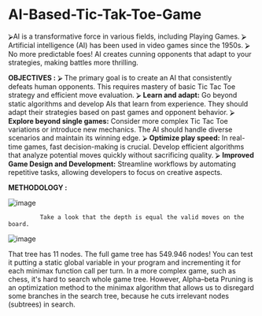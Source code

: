 # AI-Based-Tic-Tak-Toe-Game
⮚AI is a transformative force in various fields, including Playing 
Games. 
⮚ Artificial intelligence (AI) has been used in video games since the 
1950s. 
⮚ No more predictable foes! AI creates cunning opponents that adapt 
to your strategies, making battles more thrilling. 

**OBJECTIVES :** 
⮚ The primary goal is to create an AI that consistently defeats human 
opponents. This requires mastery of basic Tic Tac Toe strategy and 
efficient move evaluation. 
⮚ **Learn and adapt:** Go beyond static algorithms and develop AIs 
that learn from experience. They should adapt their strategies 
based on past games and opponent behavior. 
⮚ **Explore beyond single games:** Consider more complex Tic Tac 
Toe variations or introduce new mechanics. The AI should handle 
diverse scenarios and maintain its winning edge. 
⮚ **Optimize play speed:** In real-time games, fast decision-making is 
crucial. Develop efficient algorithms that analyze potential moves 
quickly without sacrificing quality. 
⮚ **Improved Game Design and Development:** Streamline 
workflows by automating repetitive tasks, allowing developers to 
focus on creative aspects.

**METHODOLOGY :** 

![image](https://github.com/user-attachments/assets/8d58901f-1450-4248-964a-774bc3c118f3)
             
             Take a look that the depth is equal the valid moves on the board.  

             
![image](https://github.com/user-attachments/assets/af4bd2d9-c61c-4684-b56b-821d24674d0e)

That tree has 11 nodes. The full game tree has 549.946 nodes! You can 
test it putting a static global variable in your program and incrementing 
it for each minimax function call per turn. 
In a more complex game, such as chess, it's hard to search whole game 
tree. However, Alpha–beta Pruning is an optimization method to the 
minimax algorithm that allows us to disregard some branches in the 
search tree, because he cuts irrelevant nodes (subtrees) in search.  
